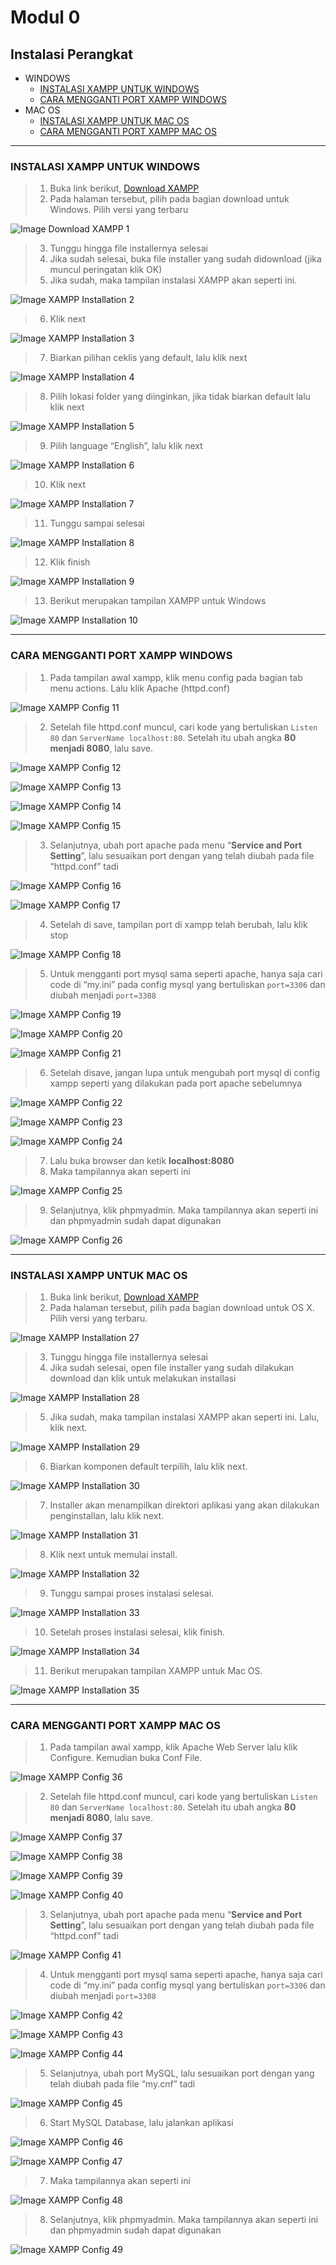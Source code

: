 # **Modul 0**

## Instalasi Perangkat 

- WINDOWS
    - [INSTALASI XAMPP UNTUK WINDOWS](#instalasi-xampp-untuk-windows)
    - [CARA MENGGANTI PORT XAMPP WINDOWS](#cara-mengganti-port-xampp-windows)
- MAC OS
    - [INSTALASI XAMPP UNTUK MAC OS](#instalasi-xampp-untuk-mac-os)
    - [CARA MENGGANTI PORT XAMPP MAC OS](#cara-mengganti-port-xampp-mac-os)


---

### INSTALASI XAMPP UNTUK WINDOWS

> 1. Buka link berikut, [Download XAMPP](https://www.apachefriends.org/download.html)
> 2. Pada halaman tersebut, pilih pada bagian download untuk Windows. Pilih versi yang terbaru

![Image Download XAMPP 1](img/1.png)

> 3. Tunggu hingga file installernya selesai
> 4. Jika sudah selesai, buka file installer yang sudah didownload (jika muncul peringatan klik OK)
> 5. Jika sudah, maka tampilan instalasi XAMPP akan seperti ini.

![Image XAMPP Installation 2](img/2.png)

> 6. Klik next

![Image XAMPP Installation 3](img/3.png)

> 7. Biarkan pilihan ceklis yang default, lalu klik next

![Image XAMPP Installation 4](img/4.png)

> 8. Pilih lokasi folder yang diinginkan, jika tidak biarkan default lalu klik next

![Image XAMPP Installation 5](img/5.png)

> 9. Pilih language “English”, lalu klik next

![Image XAMPP Installation 6](img/6.png)

> 10. Klik next

![Image XAMPP Installation 7](img/7.png)

> 11. Tunggu sampai selesai

![Image XAMPP Installation 8](img/8.png)

> 12. Klik finish

![Image XAMPP Installation 9](img/9.png)

> 13. Berikut merupakan tampilan XAMPP untuk Windows

![Image XAMPP Installation 10](img/10.png)

---

### CARA MENGGANTI PORT XAMPP WINDOWS

> 1. Pada tampilan awal xampp, klik menu config pada bagian tab menu actions. Lalu klik Apache (httpd.conf)

![Image XAMPP Config 11](img/11.png)

> 2. Setelah file httpd.conf muncul, cari kode yang bertuliskan `Listen 80` dan `ServerName localhost:80`. Setelah itu ubah angka **80 menjadi 8080**, lalu save.

![Image XAMPP Config 12](img/12.png)

![Image XAMPP Config 13](img/13.png)

![Image XAMPP Config 14](img/14.png)

![Image XAMPP Config 15](img/15.png)

> 3. Selanjutnya, ubah port apache pada menu “**Service and Port Setting**”, lalu sesuaikan port dengan yang telah diubah pada file “httpd.conf” tadi

![Image XAMPP Config 16](img/16.png)

![Image XAMPP Config 17](img/17.png)

> 4. Setelah di save, tampilan port di xampp telah berubah, lalu klik stop

![Image XAMPP Config 18](img/18.png)

> 5. Untuk mengganti port mysql sama seperti apache, hanya saja cari code di “my.ini” pada config mysql yang bertuliskan `port=3306` dan diubah menjadi `port=3308`

![Image XAMPP Config 19](img/19.png)

![Image XAMPP Config 20](img/20.png)

![Image XAMPP Config 21](img/21.png)

> 6. Setelah disave, jangan lupa untuk mengubah port mysql di config xampp seperti yang dilakukan pada port apache sebelumnya

![Image XAMPP Config 22](img/22.png)

![Image XAMPP Config 23](img/23.png)

![Image XAMPP Config 24](img/24.png)

> 7. Lalu buka browser dan ketik **localhost:8080**
> 8. Maka tampilannya akan seperti ini

![Image XAMPP Config 25](img/25.png)

> 9. Selanjutnya, klik phpmyadmin. Maka tampilannya akan seperti ini dan phpmyadmin sudah dapat digunakan

![Image XAMPP Config 26](img/26.png)

---

### INSTALASI XAMPP UNTUK MAC OS

> 1. Buka link berikut, [Download XAMPP](https://www.apachefriends.org/download.html)
> 2. Pada halaman tersebut, pilih pada bagian download untuk OS X. Pilih versi yang terbaru.

![Image XAMPP Installation 27](img/27.png)

> 3. Tunggu hingga file installernya selesai
> 4. Jika sudah selesai, open file installer yang sudah dilakukan download dan klik untuk melakukan installasi

![Image XAMPP Installation 28](img/28.png)

> 5. Jika sudah, maka tampilan instalasi XAMPP akan seperti ini. Lalu, klik next.

![Image XAMPP Installation 29](img/29.png)

> 6. Biarkan komponen default terpilih, lalu klik next.

![Image XAMPP Installation 30](img/30.png)

> 7. Installer akan menampilkan direktori aplikasi yang akan dilakukan penginstallan, lalu klik next.

![Image XAMPP Installation 31](img/31.png)

> 8. Klik next untuk memulai install.

![Image XAMPP Installation 32](img/32.png)

> 9. Tunggu sampai proses instalasi selesai.

![Image XAMPP Installation 33](img/33.png)

> 10. Setelah proses instalasi selesai, klik finish.

![Image XAMPP Installation 34](img/34.png)

> 11. Berikut merupakan tampilan XAMPP untuk Mac OS.

![Image XAMPP Installation 35](img/35.png)

---

### CARA MENGGANTI PORT XAMPP MAC OS

> 1. Pada tampilan awal xampp, klik Apache Web Server lalu klik Configure. Kemudian buka Conf File.

![Image XAMPP Config 36](img/36.png)

> 2. Setelah file httpd.conf muncul, cari kode yang bertuliskan `Listen 80` dan `ServerName localhost:80`. Setelah itu ubah angka **80 menjadi 8080**, lalu save.

![Image XAMPP Config 37](img/37.png)

![Image XAMPP Config 38](img/38.png)

![Image XAMPP Config 39](img/39.png)

![Image XAMPP Config 40](img/40.png)

> 3. Selanjutnya, ubah port apache pada menu “**Service and Port Setting**”, lalu sesuaikan port dengan yang telah diubah pada file “httpd.conf” tadi

![Image XAMPP Config 41](img/41.png)

> 4. Untuk mengganti port mysql sama seperti apache, hanya saja cari code di “my.ini” pada config mysql yang bertuliskan `port=3306` dan diubah menjadi `port=3308`

![Image XAMPP Config 42](img/42.png)

![Image XAMPP Config 43](img/43.png)

![Image XAMPP Config 44](img/44.png)

> 5. Selanjutnya, ubah port MySQL, lalu sesuaikan port dengan yang telah diubah pada file “my.cnf” tadi

![Image XAMPP Config 45](img/45.png)

> 6. Start MySQL Database, lalu jalankan aplikasi

![Image XAMPP Config 46](img/46.png)

![Image XAMPP Config 47](img/47.png)

> 7. Maka tampilannya akan seperti ini

![Image XAMPP Config 48](img/48.png)

> 8. Selanjutnya, klik phpmyadmin. Maka tampilannya akan seperti ini dan phpmyadmin sudah dapat digunakan

![Image XAMPP Config 49](img/49.png)